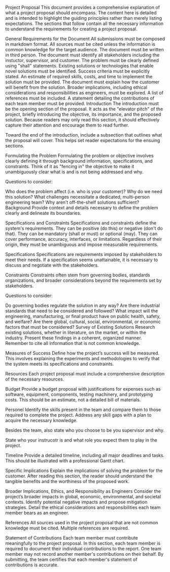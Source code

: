 Project Proposal
This document provides a comprehensive explanation of what a project proposal should encompass. The content here is detailed and is intended to highlight the guiding principles rather than merely listing expectations. The sections that follow contain all the necessary information to understand the requirements for creating a project proposal.

General Requirements for the Document
All submissions must be composed in markdown format.
All sources must be cited unless the information is common knowledge for the target audience.
The document must be written in third person.
The document must identify all stakeholders including the instuctor, supervisor, and customer.
The problem must be clearly defined using "shall" statements.
Existing solutions or technologies that enable novel solutions must be identified.
Success criteria must be explicitly stated.
An estimate of required skills, costs, and time to implement the solution must be provided.
The document must explain how the customer will benefit from the solution.
Broader implications, including ethical considerations and responsibilities as engineers, must be explored.
A list of references must be included.
A statement detailing the contributions of each team member must be provided.
Introduction
The introduction must be the opening section of the proposal. It acts as the "elevator pitch" of the project, briefly introducing the objective, its importance, and the proposed solution. Because readers may only read this section, it should effectively capture their attention and encourage them to read further.

Toward the end of the introduction, include a subsection that outlines what the proposal will cover. This helps set reader expectations for the ensuing sections.

Formulating the Problem
Formulating the problem or objective involves clearly defining it through background information, specifications, and constraints. Think of it as "fencing in" the objective to make it unambiguously clear what is and is not being addressed and why.

Questions to consider:

Who does the problem affect (i.e. who is your customer)?
Why do we need this solution?
What challenges necessitate a dedicated, multi-person engineering team?
Why aren’t off-the-shelf solutions sufficient?
Background
Provide context and details necessary to define the problem clearly and delineate its boundaries.

Specifications and Constraints
Specifications and constraints define the system's requirements. They can be positive (do this) or negative (don't do that). They can be mandatory (shall or must) or optional (may). They can cover performance, accuracy, interfaces, or limitations. Regardless of their origin, they must be unambiguous and impose measurable requirements.

Specifications
Specifications are requirements imposed by stakeholders to meet their needs. If a specification seems unattainable, it is necessary to discuss and negotiate with the stakeholders.

Constraints
Constraints often stem from governing bodies, standards organizations, and broader considerations beyond the requirements set by stakeholders.

Questions to consider:

Do governing bodies regulate the solution in any way?
Are there industrial standards that need to be considered and followed?
What impact will the engineering, manufacturing, or final product have on public health, safety, and welfare?
Are there global, cultural, social, environmental, or economic factors that must be considered?
Survey of Existing Solutions
Research existing solutions, whether in literature, on the market, or within the industry. Present these findings in a coherent, organized manner. Remember to cite all information that is not common knowledge.

Measures of Success
Define how the project’s success will be measured. This involves explaining the experiments and methodologies to verify that the system meets its specifications and constraints.

Resources
Each project proposal must include a comprehensive description of the necessary resources.

Budget
Provide a budget proposal with justifications for expenses such as software, equipment, components, testing machinery, and prototyping costs. This should be an estimate, not a detailed bill of materials.

Personel
Identify the skills present in the team and compare them to those required to complete the project. Address any skill gaps with a plan to acquire the necessary knowledge.

Besides the team, also state who you choose to be you supervisor and why.

State who your instrucotr is and what role you expect them to play in the project.

Timeline
Provide a detailed timeline, including all major deadlines and tasks. This should be illustrated with a professional Gantt chart.

Specific Implications
Explain the implications of solving the problem for the customer. After reading this section, the reader should understand the tangible benefits and the worthiness of the proposed work.

Broader Implications, Ethics, and Responsibility as Engineers
Consider the project’s broader impacts in global, economic, environmental, and societal contexts. Identify potential negative impacts and propose mitigation strategies. Detail the ethical considerations and responsibilities each team member bears as an engineer.

References
All sources used in the project proposal that are not common knowledge must be cited. Multiple references are required.

Statement of Contributions
Each team member must contribute meaningfully to the project proposal. In this section, each team member is required to document their individual contributions to the report. One team member may not record another member's contributions on their behalf. By submitting, the team certifies that each member's statement of contributions is accurate.
